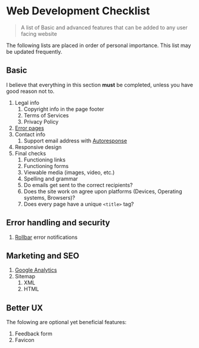 Web Development Checklist
==========================

> A list of Basic and advanced features that can be added to any user facing website

The following lists are placed in order of personal importance. This list may be updated frequently.

## Basic

I believe that everything in this section **must** be completed, unless you have good reason not to.

1. Legal info
    1. Copyright info in the page footer
    1. Terms of Services
    1. Privacy Policy
1. [Error pages](error_pages)
1. Contact info
    1. Support email address with [Autoresponse](https://status-page-blog.herokuapp.com/customer-service-email)
1. Responsive design
1. Final checks
    1. Functioning links
    1. Functioning forms
    1. Viewable media (images, video, etc.)
    1. Spelling and grammar
    1. Do emails get sent to the correct recipients?
    1. Does the site work on agree upon platforms (Devices, Operating systems, Browsers)?
    1. Does every page have a unique `<title>` tag?

## Error handling and security

1. [Rollbar](https://rollbar.com/) error notifications

## Marketing and SEO

1. [Google Analytics](https://www.google.com/analytics)
1. Sitemap
    1. XML
    1. HTML

## Better UX

The folowing are optional yet beneficial features:

1. Feedback form
1. Favicon

